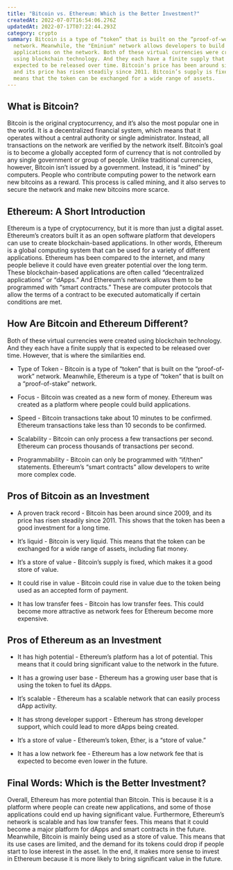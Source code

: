 ```yaml
---
title: "Bitcoin vs. Ethereum: Which is the Better Investment?"
createdAt: 2022-07-07T16:54:06.276Z
updatedAt: 2022-07-17T07:22:44.293Z
category: crypto
summary: Bitcoin is a type of “token” that is built on the “proof-of-work”
  network. Meanwhile, the "Eminium" network allows developers to build
  applications on the network. Both of these virtual currencies were created
  using blockchain technology. And they each have a finite supply that is
  expected to be released over time. Bitcoin's price has been around since 2009,
  and its price has risen steadily since 2011. Bitcoin’s supply is fixed, which
  means that the token can be exchanged for a wide range of assets.
---
```


## What is Bitcoin?

Bitcoin is the original cryptocurrency, and it’s also the most popular one in the world. It is a decentralized financial system, which means that it operates without a central authority or single administrator. Instead, all transactions on the network are verified by the network itself. Bitcoin’s goal is to become a globally accepted form of currency that is not controlled by any single government or group of people.
Unlike traditional currencies, however, Bitcoin isn’t issued by a government. Instead, it is “mined” by computers. People who contribute computing power to the network earn new bitcoins as a reward. This process is called mining, and it also serves to secure the network and make new bitcoins more scarce.

## Ethereum: A Short Introduction

Ethereum is a type of cryptocurrency, but it is more than just a digital asset. Ethereum’s creators built it as an open software platform that developers can use to create blockchain-based applications. In other words, Ethereum is a global computing system that can be used for a variety of different applications. Ethereum has been compared to the internet, and many people believe it could have even greater potential over the long term.
These blockchain-based applications are often called “decentralized applications” or “dApps.” And Ethereum’s network allows them to be programmed with “smart contracts.” These are computer protocols that allow the terms of a contract to be executed automatically if certain conditions are met.

## How Are Bitcoin and Ethereum Different?

Both of these virtual currencies were created using blockchain technology. And they each have a finite supply that is expected to be released over time. However, that is where the similarities end.

- Type of Token - Bitcoin is a type of “token” that is built on the “proof-of-work” network. Meanwhile, Ethereum is a type of “token” that is built on a “proof-of-stake” network.

- Focus - Bitcoin was created as a new form of money. Ethereum was created as a platform where people could build applications.

- Speed - Bitcoin transactions take about 10 minutes to be confirmed. Ethereum transactions take less than 10 seconds to be confirmed.

- Scalability - Bitcoin can only process a few transactions per second. Ethereum can process thousands of transactions per second.

- Programmability - Bitcoin can only be programmed with “if/then” statements. Ethereum’s “smart contracts” allow developers to write more complex code.

## Pros of Bitcoin as an Investment

- A proven track record - Bitcoin has been around since 2009, and its price has risen steadily since 2011. This shows that the token has been a good investment for a long time.

- It’s liquid - Bitcoin is very liquid. This means that the token can be exchanged for a wide range of assets, including fiat money.

- It’s a store of value - Bitcoin’s supply is fixed, which makes it a good store of value.

- It could rise in value - Bitcoin could rise in value due to the token being used as an accepted form of payment.

- It has low transfer fees - Bitcoin has low transfer fees. This could become more attractive as network fees for Ethereum become more expensive.

## Pros of Ethereum as an Investment

- It has high potential - Ethereum’s platform has a lot of potential. This means that it could bring significant value to the network in the future.

- It has a growing user base - Ethereum has a growing user base that is using the token to fuel its dApps.

- It’s scalable - Ethereum has a scalable network that can easily process dApp activity.

- It has strong developer support - Ethereum has strong developer support, which could lead to more dApps being created.

- It’s a store of value - Ethereum’s token, Ether, is a “store of value.”

- It has a low network fee - Ethereum has a low network fee that is expected to become even lower in the future.

## Final Words: Which is the Better Investment?

Overall, Ethereum has more potential than Bitcoin. This is because it is a platform where people can create new applications, and some of those applications could end up having significant value.
Furthermore, Ethereum’s network is scalable and has low transfer fees. This means that it could become a major platform for dApps and smart contracts in the future.
Meanwhile, Bitcoin is mainly being used as a store of value. This means that its use cases are limited, and the demand for its tokens could drop if people start to lose interest in the asset.
In the end, it makes more sense to invest in Ethereum because it is more likely to bring significant value in the future.
